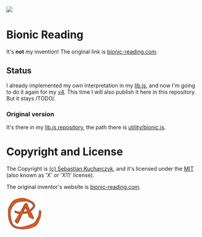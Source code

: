 <img src="https://kekse.biz/github.php?draw&override=github:bionic" />

# Bionic Reading
It's **not** my invention! The original link is [bionic-reading.com](https://bionic-reading.com/).

## Status
I already implemented my own interpretation in my [lib.js](https://github.com/kekse1/lib.js/),
and now I'm going to do it again for my [v4](https://github.com/kekse1/v4/). This time I will
also publish it here in this repository. But it stays /TODO/.

### Original version
It's there in my [lib.js repository](https://github.com/kekse1/lib.js/), the path there is
[utility/bionic.js](https://github.com/kekse1/lib.js/blob/git/lib.js/utility/bionic.js).

# Copyright and License
The Copyright is [(c) Sebastian Kucharczyk](./COPYRIGHT.txt),
and it's licensed under the [MIT](./LICENSE.txt) (also known as 'X' or 'X11' license).

The original inventor's website is [bionic-reading.com](https://bionic-reading.com/).

<a href="favicon.512px.png" target="_blank">
<img src="favicon.png" alt="Favicon" />
</a>
